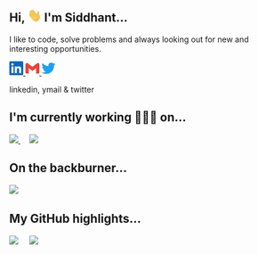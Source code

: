 ## Hi, <img src="https://raw.githubusercontent.com/cmxiv/cmxiv/main/img/wave.gif" width="25px" /> I'm Siddhant...

I like to code, solve problems and always looking out for new and interesting opportunities.

<p>
  <a href="https://www.linkedin.com/in/siddhanttandon/">
    <img src="https://raw.githubusercontent.com/cmxiv/cmxiv/main/img/linkedin.svg" width="25px" />
  </a>
  <a href="mailto:siddhanttandon@ymail.com">
    <img src="https://raw.githubusercontent.com/cmxiv/cmxiv/main/img/gmail.svg" width="25px" />
  </a>
  <a href="https://twitter.com/cmxiv914">
    <img src="https://raw.githubusercontent.com/cmxiv/cmxiv/main/img/twitter.svg" width="25px" />
  </a>
</p>

<!-- <p>
  <img src="https://img.shields.io/badge/-Siddhant_Tandon-blue?style=plastic&logo=Linkedin"/>
  <img src="https://img.shields.io/badge/-Siddhant_Tandon-blue?style=plastic&logo=Twitter&logoColor=white"/>
</p> -->

linkedin, ymail & twitter

## I'm currently working 👨🏽‍💻 on...
<p>
  <a href="https://github.com/cmxiv/eights-fours-ones">
    <img
         src="https://github-readme-stats.vercel.app/api/pin/?username=cmxiv&repo=eights-fours-ones&show_icons=true&title_color=fff&icon_color=79ff97&text_color=9f9f9f&bg_color=151515"
    />
  </a>
  &nbsp;
  &nbsp;
  <a href="https://github.com/cmxiv/restoros"><img src="https://github-readme-stats.vercel.app/api/pin/?username=cmxiv&repo=restoros&show_icons=true&title_color=fff&icon_color=79ff97&text_color=9f9f9f&bg_color=151515" /></a>
</p>

## On the backburner...

<a href="https://github.com/cmxiv/ngjest"><img src="https://github-readme-stats.vercel.app/api/pin/?username=cmxiv&repo=ngjest&show_icons=true&title_color=fff&icon_color=79ff97&text_color=9f9f9f&bg_color=151515" /></a>

## My GitHub highlights...

<p>
  <img src="https://github-readme-stats.vercel.app/api/top-langs/?username=cmxiv&count_private=true&langs_count=8&layout=compact&title_color=fff&icon_color=79ff97&text_color=9f9f9f&bg_color=151515" />
  &nbsp;
  &nbsp;
  <img style="width:420px" src="https://github-readme-stats.vercel.app/api?username=cmxiv&count_private=true&show_icons=true&title_color=fff&icon_color=79ff97&text_color=9f9f9f&bg_color=151515" />
</p>

<!--
**cmxiv/cmxiv** is a ✨ _special_ ✨ repository because its `README.md` (this file) appears on your GitHub profile.

Here are some ideas to get you started:

- 🔭 I’m currently working on ...
- 🌱 I’m currently learning ...
- 👯 I’m looking to collaborate on ...
- 🤔 I’m looking for help with ...
- 💬 Ask me about ...
- 📫 How to reach me: ...
- 😄 Pronouns: ...
- ⚡ Fun fact: ...
-->

[1.2]: http://i.imgur.com/wWzX9uB.png (twitter icon without padding)
[2.2]: https://raw.githubusercontent.com/MartinHeinz/MartinHeinz/master/linkedin-3-16.png (LinkedIn icon without padding)

[1]: https://twitter.com/Martin_Heinz_
[2]: https://www.linkedin.com/in/heinz-martin/
